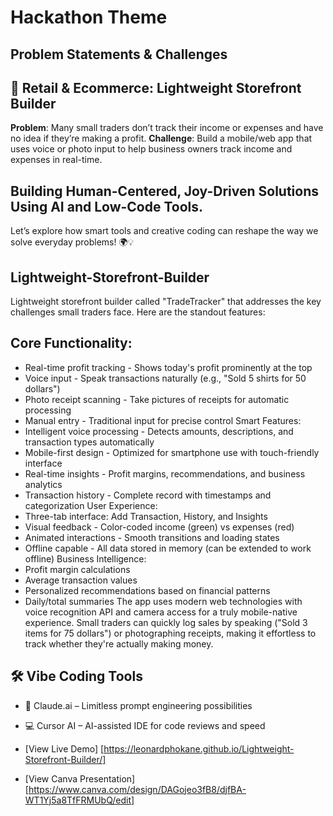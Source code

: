 # Hackathon Theme
## Problem Statements & Challenges
## 🛒 Retail & Ecommerce: Lightweight Storefront Builder
**Problem**: Many small traders don’t track their income or expenses and have no idea if they’re making a profit. 
**Challenge**: Build a mobile/web app that uses voice or photo input to help business owners track income and expenses in real-time.

## Building Human-Centered, Joy-Driven Solutions Using AI and Low-Code Tools.
 Let’s explore how smart tools and creative coding can reshape the way we solve everyday problems! 🌍💡
 
## Lightweight-Storefront-Builder
Lightweight storefront builder called "TradeTracker" that addresses the key challenges small traders face. Here are the standout features:
## Core Functionality:
-	Real-time profit tracking - Shows today's profit prominently at the top
-	Voice input - Speak transactions naturally (e.g., "Sold 5 shirts for 50 dollars")
-	Photo receipt scanning - Take pictures of receipts for automatic processing
-	Manual entry - Traditional input for precise control
Smart Features:
-	Intelligent voice processing - Detects amounts, descriptions, and transaction types automatically
-	Mobile-first design - Optimized for smartphone use with touch-friendly interface
-	Real-time insights - Profit margins, recommendations, and business analytics
-	Transaction history - Complete record with timestamps and categorization
User Experience:
-	Three-tab interface: Add Transaction, History, and Insights
-	Visual feedback - Color-coded income (green) vs expenses (red)
-	Animated interactions - Smooth transitions and loading states
-	Offline capable - All data stored in memory (can be extended to work offline)
Business Intelligence:
-	Profit margin calculations
-	Average transaction values
-	Personalized recommendations based on financial patterns
-	Daily/total summaries
The app uses modern web technologies with voice recognition API and camera access for a truly mobile-native experience. Small traders can quickly log sales by speaking ("Sold 3 items for 75 dollars") or photographing receipts, making it effortless to track whether they're actually making money.

## 🛠️ Vibe Coding Tools
- 🤖 Claude.ai – Limitless prompt engineering possibilities
- 💻 Cursor AI – AI-assisted IDE for code reviews and speed


- [View Live Demo] [https://leonardphokane.github.io/Lightweight-Storefront-Builder/]
- [View Canva Presentation] [https://www.canva.com/design/DAGojeo3fB8/djfBA-WT1Yj5a8TfFRMUbQ/edit]
